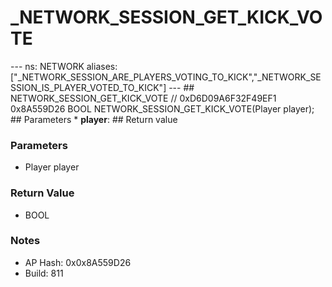 # _NETWORK_SESSION_GET_KICK_VOTE

--- ns: NETWORK aliases: ["_NETWORK_SESSION_ARE_PLAYERS_VOTING_TO_KICK","_NETWORK_SESSION_IS_PLAYER_VOTED_TO_KICK"] --- ## NETWORK_SESSION_GET_KICK_VOTE  // 0xD6D09A6F32F49EF1 0x8A559D26 BOOL NETWORK_SESSION_GET_KICK_VOTE(Player player);  ## Parameters * **player**:  ## Return value

### Parameters
* Player player

### Return Value
* BOOL

### Notes
* AP Hash: 0x0x8A559D26
* Build: 811


